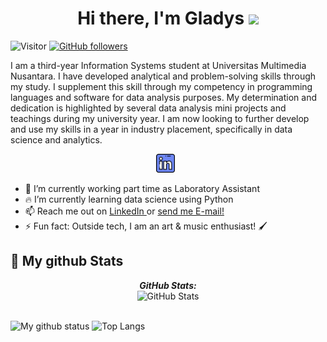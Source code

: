 <div align="center">
   <h1>Hi there, I'm Gladys</a> <img src="https://media.giphy.com/media/hvRJCLFzcasrR4ia7z/giphy.gif" width="25px"> </h1>
</div>

![Visitor](https://visitor-badge.laobi.icu/badge?page_id=gladyspatricia.repoName) [![GitHub followers](https://img.shields.io/github/followers/gladyspatricia.svg?style=social&label=Follow)](https://github.com/gladyspatricia?tab=followers)<br/>

<p>
I am a third-year Information Systems student at Universitas Multimedia Nusantara. I have developed analytical and problem-solving skills through my study. I supplement this skill through my competency in programming languages and software for data analysis purposes. My determination and dedication is highlighted by several data analysis mini projects and teachings during my university year. I am now looking to further develop and use my skills in a year in industry placement, specifically in data science and analytics.
</p>

<p align='center'>
   <a href="https://www.linkedin.com/in/gladyspatricia/"><img height="30" src="https://raw.githubusercontent.com/8bithemant/8bithemant/master/linkedin.png?raw=true"></a>&nbsp;&nbsp;
</p>

- 🏢 I’m currently working part time as Laboratory Assistant
- 🔥 I’m currently learning data science using Python
- 📫 Reach me out on <a href = "https://www.linkedin.com/in/gladyspatricia/"> LinkedIn </a> or <a href="gladysptc@gmail.com">send me E-mail!</a>
- ⚡️ Fun fact: Outside tech, I am an art & music enthusiast! 🖌️

<h2>👀 My github Stats</h2>

<div>
   
  <p align="center">
  <b><em>GitHub Stats:</em></b> <br/>
    <img src="https://github-readme-streak-stats.herokuapp.com/?user=gladyspatricia" alt="GitHub Stats" /> <br/><br/>
  
</div>

![My github status](https://github-readme-stats.vercel.app/api?username=gladyspatricia&show_icons=true&include_all_commits=true)
![Top Langs](https://github-readme-stats.vercel.app/api/top-langs/?username=gladyspatricia&layout=compact)
